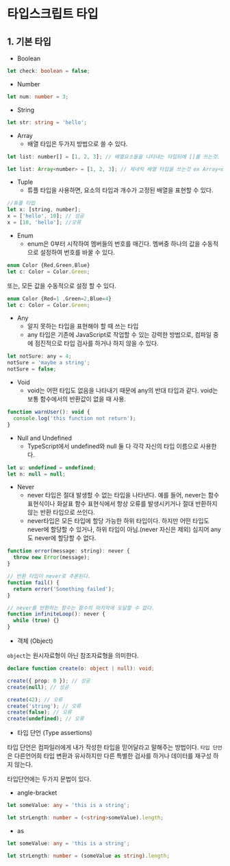 # 타입스크립트 타입

## 1. 기본 타입

- Boolean

```ts
let check: boolean = false;
```

- Number

```ts
let num: number = 3;
```

- String

```ts
let str: string = 'hello';
```

- Array
  - 배열 타입은 두가지 방법으로 쓸 수 있다.

```javascript
let list: number[] = [1, 2, 3]; // 배열요소들을 나타내는 타입뒤에 []를 쓰는것.
```

```javascript
let list: Array<number> = [1, 2, 3]; // 제네릭 배열 타입을 쓰는것 ex Array<elemType>
```

- Tuple
  - 튜플 타입을 사용하면, 요소의 타입과 개수가 고정된 배열을 표현할 수 있다.

```javascript
//튜플 타입
let x: [string, number];
x = ['hello', 10]; // 성공
x = [10, 'hello']; //오류
```

- Enum
  - enum은 0부터 시작하여 멤버들의 번호를 매긴다. 멤버중 하나의 값을 수동적으로 설정하여 번호를 바꿀 수 있다.

```javascript
enum Color {Red,Green,Blue}
let c: Color = Color.Green;
```

또는, 모든 값을 수동적으로 설정 할 수 있다.

```javascript
enum Color {Red=1 ,Green=2,Blue=4}
let c: Color = Color.Green;
```

- Any
  - 알지 못하는 타입을 표현해야 할 때 쓰는 타입
  - any 타입은 기존에 JavaScript로 작업할 수 있는 강력한 방법으로, 컴파일 중에 점진적으로 타입 검사를 하거나 하지 않을 수 있다.

```javascript
let notSure: any = 4;
notSure = 'maybe a string';
notSure = false;
```

- Void
  - void는 어떤 타입도 없음을 나타내기 때문에 any의 반대 타입과 같다. void는 보통 함수에서의 반환값이 없을 때 사용.

```javascript
function warnUser(): void {
  console.log('this function not return');
}
```

- Null and Undefined
  - TypeScript에서 undefined와 null 둘 다 각각 자신의 타입 이름으로 사용한다.

```javascript
let u: undefined = undefined;
let n: null = null;
```

- Never
  - never 타입은 절대 발생할 수 없는 타입을 나타낸다. 예를 들어, never는 함수 표현식이나 화살표 함수 표현식에서 항상 오류를 발생시키거나 절대 반환하지 않는 반환 타입으로 쓰인다.
  - never타입은 모든 타입에 할당 가능한 하위 타입이다. 하지만 어떤 타입도 never에 할당할 수 있거나, 하위 타입이 아님.(never 자신은 제외) 심지어 any 도 never에 할당할 수 없다.

```javascript
function error(message: string): never {
  throw new Error(message);
}

// 반환 타입이 never로 추론된다.
function fail() {
  return error('Something failed');
}

// never를 반환하는 함수는 함수의 마지막에 도달할 수 없다.
function infiniteLoop(): never {
  while (true) {}
}
```

- 객체 (Object)

`object`는 원시자료형이 아닌 참조자료형을 의미한다.

```ts
declare function create(o: object | null): void;

create({ prop: 0 }); // 성공
create(null); // 성공

create(42); // 오류
create('string'); // 오류
create(false); // 오류
create(undefined); // 오류
```

- 타입 단언 (Type assertions)

타입 단언은 컴파일러에게 내가 작성한 타입을 믿어달라고 말해주는 방법이다.
`타입 단언`은 다른언어희 타입 변환과 유사하지만 다른 특별한 검사를 하거나 데이터를 재구성 하지 않는다.

타입단언에는 두가지 문법이 있다.

- angle-bracket

```ts
let someValue: any = 'this is a string';

let strLength: number = (<string>someValue).length;
```

- as

```ts
let someValue: any = 'this is a string';

let strLength: number = (someValue as string).length;
```
